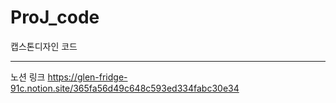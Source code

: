 # ProJ_code
캡스톤디자인 코드

-----

노션 링크
https://glen-fridge-91c.notion.site/365fa56d49c648c593ed334fabc30e34
